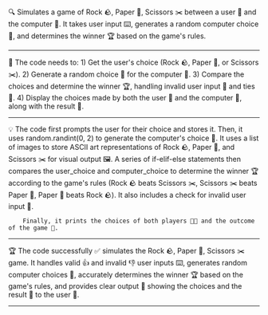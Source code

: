 🔍 Simulates a game of Rock 🪨, Paper 📄, Scissors ✂️ between a user 👤 and the computer 🤖. 
        It takes user input ⌨️, generates a random computer choice 🎲, and determines the winner 🏆 based on the game's rules.
________________________________________________________________________________________________________________________________________________________________________

🎯 The code needs to: 
                        1) Get the user's choice (Rock 🪨, Paper 📄, or Scissors ✂️). 
                        2) Generate a random choice 🎲 for the computer 🤖.
                        3) Compare the choices and determine the winner 🏆, handling invalid user input 🚫 and ties 🤝. 
                        4) Display the choices made by both the user 👤 and the computer 🤖, along with the result 🎉.

________________________________________________________________________________________________________________________________________________________________________
💡 The code first prompts the user for their choice and stores it. Then, it uses random.randint(0, 2) to generate the computer's choice 🎲.
        It uses a list of images to store ASCII art representations of Rock 🪨, Paper 📄, and Scissors ✂️ for visual output 🖼️. 
        A series of if-elif-else statements then compares the user_choice and computer_choice to determine the winner 🏆 
        according to the game's rules (Rock 🪨 beats Scissors ✂️, Scissors ✂️ beats Paper 📄, Paper 📄 beats Rock 🪨). 
        It also includes a check for invalid user input 🚫. 

        Finally, it prints the choices of both players 👤🤖 and the outcome of the game 🎉.

________________________________________________________________________________________________________________________________________________________________________
🏆 The code successfully ✅ simulates the Rock 🪨, Paper 📄, Scissors ✂️ game. 
        It handles valid 👍 and invalid 👎 user inputs ⌨️, generates random computer choices 🎲, accurately 
        determines the winner 🏆 based on the game's rules, and provides clear output 📢 showing the choices and the result 🎉 to the user 👤.

________________________________________________________________________________________________________________________________________________________________________
